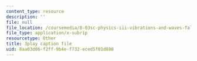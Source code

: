 ```yaml
---
content_type: resource
description: ''
file: null
file_location: /coursemedia/8-03sc-physics-iii-vibrations-and-waves-fall-2016/8aa03d06f2ff9b4ef732eced5f01d888_T2n6fVybLcU.srt
file_type: application/x-subrip
resourcetype: Other
title: 3play caption file
uid: 8aa03d06-f2ff-9b4e-f732-eced5f01d888
---
```

